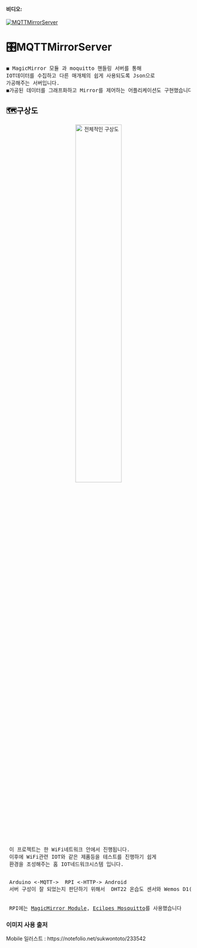 <h4>비디오:</h4>

[![MQTTMirrorServer](http://img.youtube.com/vi/t7HeZgF0mY8/0.jpg)](https://youtu.be/t7HeZgF0mY8?t=0s)

# 🎛MQTTMirrorServer
<pre>
◼ MagicMirror 모듈 과 moquitto 핸들링 서버를 통해
IOT데이터를 수집하고 다른 매개체의 쉽게 사용되도록 Json으로
가공해주는 서버입니다.
◼가공된 데이터를 그래프화하고 Mirror를 제어하는 어플리케이션도 구현했습니다. 
</pre>


<h2>🗺구상도</h2>
<div align="center">
<img    width="50%" src="https://user-images.githubusercontent.com/41848169/144437047-46997bfb-7e39-452c-8f07-6e0c760c06bc.jpg" alt="전체적인 구상도"/>
</div>
<pre>
 이 프로젝트는 한 WiFi네트워크 안에서 진행됩니다.
 이후에 WiFi관련 IOT와 같은 제품등을 테스트를 진행하기 쉽게
 환경을 조성해주는 홈 IOT네드워크시스템 입니다.
 <br/>
 Arduino <-MQTT->  RPI <-HTTP-> Android 
 서버 구성이 잘 되었는지 판단하기 위해서  DHT22 온습도 센서와 Wemos D1(와이파이 모듈)을 사용했습니다.
 <br />
 RPI에는 <a href="https://magicmirror.builders/">MagicMirror Module</a>, <a href="https://mosquitto.org/">Ecilpes Mosquitto<a/>를 사용했습니다
</pre>

<h3>이미지 사용 출저</h3>
Mobile 일러스트 : https://notefolio.net/sukwontoto/233542
